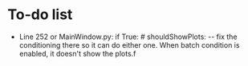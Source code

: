 # To-do list

* Line 252 or MainWindow.py: if True: # shouldShowPlots: -- fix the conditioning there so it can do either one.
When batch condition is enabled, it doesn't show the plots.f